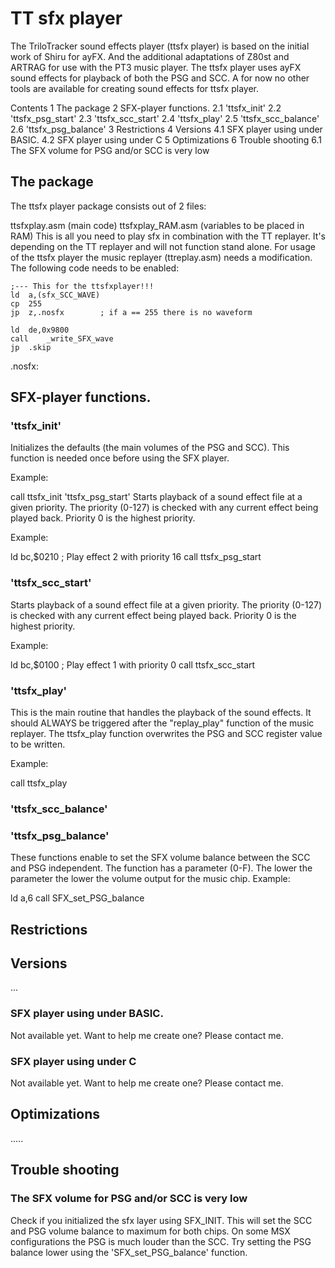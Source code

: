 # TT sfx player
The TriloTracker sound effects player (ttsfx player) is based on the initial work of Shiru for ayFX. And the additional adaptations of Z80st and ARTRAG for use with the PT3 music player. The ttsfx player uses ayFX sound effects for playback of both the PSG and SCC. A for now no other tools are available for creating sound effects for ttsfx player.

Contents
1 The package
2 SFX-player functions.
2.1 'ttsfx_init'
2.2 'ttsfx_psg_start'
2.3 'ttsfx_scc_start'
2.4 'ttsfx_play'
2.5 'ttsfx_scc_balance'
2.6 'ttsfx_psg_balance'
3 Restrictions
4 Versions
4.1 SFX player using under BASIC.
4.2 SFX player using under C
5 Optimizations
6 Trouble shooting
6.1 The SFX volume for PSG and/or SCC is very low
## The package
The ttsfx player package consists out of 2 files:

ttsfxplay.asm (main code)
ttsfxplay_RAM.asm (variables to be placed in RAM)
This is all you need to play sfx in combination with the TT replayer. It's depending on the TT replayer and will not function stand alone. For usage of the ttsfx player the music replayer (ttreplay.asm) needs a modification. The following code needs to be enabled:

	;--- This for the ttsfxplayer!!!
	ld	a,(sfx_SCC_WAVE)
	cp	255
	jp	z,.nosfx		; if a == 255 there is no waveform

	ld	de,0x9800
	call	_write_SFX_wave	
	jp	.skip	
	
.nosfx:	


## SFX-player functions.
### 'ttsfx_init'
Initializes the defaults (the main volumes of the PSG and SCC). This function is needed once before using the SFX player.

Example:

call ttsfx_init
'ttsfx_psg_start'
Starts playback of a sound effect file at a given priority. The priority (0-127) is checked with any current effect being played back. Priority 0 is the highest priority.

Example:

ld	bc,$0210		; Play effect 2 with priority 16
call	ttsfx_psg_start


### 'ttsfx_scc_start'
Starts playback of a sound effect file at a given priority. The priority (0-127) is checked with any current effect being played back. Priority 0 is the highest priority.

Example:

ld	bc,$0100		; Play effect 1 with priority 0
call	ttsfx_scc_start


### 'ttsfx_play'
This is the main routine that handles the playback of the sound effects. It should ALWAYS be triggered after the "replay_play" function of the music replayer. The ttsfx_play function overwrites the PSG and SCC register value to be written.

Example:

call	ttsfx_play


### 'ttsfx_scc_balance' 
### 'ttsfx_psg_balance'
These functions enable to set the SFX volume balance between the SCC and PSG independent. The function has a parameter (0-F). The lower the parameter the lower the volume output for the music chip. Example:

ld   a,6
call SFX_set_PSG_balance

## Restrictions
## Versions
...

### SFX player using under BASIC.
Not available yet. Want to help me create one? Please contact me.



### SFX player using under C
Not available yet. Want to help me create one? Please contact me.



## Optimizations
.....

## Trouble shooting
### The SFX volume for PSG and/or SCC is very low
Check if you initialized the sfx layer using SFX_INIT. This will set the SCC and PSG volume balance to maximum for both chips. On some MSX configurations the PSG is much louder than the SCC. Try setting the PSG balance lower using the 'SFX_set_PSG_balance' function.